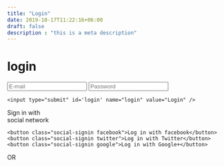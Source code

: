 ```yaml
---
title: "Login"
date: 2019-10-17T11:22:16+06:00
draft: false
description : "this is a meta description"
---
```


<div id="login-box">
  <div class="left">
    <h1 id='status'>login</h1>
    <input type="text" id="email" name="email" placeholder="E-mail" />
    <input type="password" id="password" name="password" placeholder="Password" />
    
    <input type="submit" id='login' name="login" value="Login" />

  </div>
  
  <div class="right">
    <span class="loginwith">Sign in with<br />social network</span>
    
    <button class="social-signin facebook">Log in with facebook</button>
    <button class="social-signin twitter">Log in with Twitter</button>
    <button class="social-signin google">Log in with Google+</button>
  </div>
  <div class="or">OR</div>
</div>